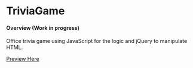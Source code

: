 # TriviaGame 

#### Overview (Work in progress)

Office trivia game using JavaScript for the logic and jQuery to manipulate HTML.

 [Preview Here](https://eunhyegina.github.io/TriviaGame/)
